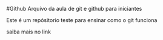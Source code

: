 #Github
Arquivo da aula de git e github para iniciantes

Este é um repósitorio teste para ensinar como o git funciona

saiba mais no link
